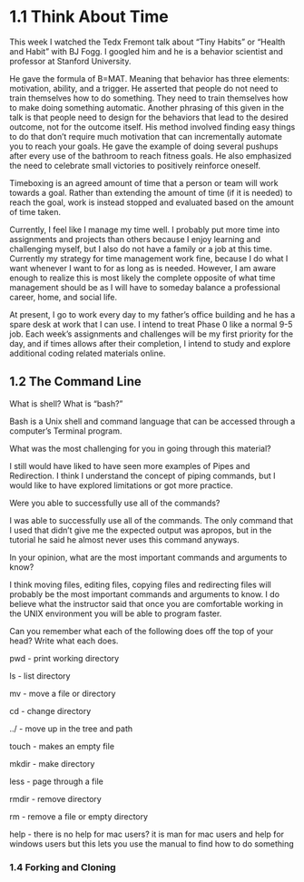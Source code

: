 # 1.1 Think About Time

This week I watched the Tedx Fremont talk about “Tiny Habits” or “Health and Habit” with BJ Fogg.  I googled him and he is a behavior scientist and professor at Stanford University.

He gave the formula of B=MAT.  Meaning that behavior has three elements: motivation, ability, and a trigger.  He asserted that people do not need to train themselves how to do something.  They need to train themselves how to make doing something automatic.  Another phrasing of this given in the talk is that people need to design for the behaviors that lead to the desired outcome, not for the outcome itself.  His method involved finding easy things to do that don’t require much motivation that can incrementally automate you to reach your goals.  He gave the example of doing several pushups after every use of the bathroom to reach fitness goals.  He also emphasized the need to celebrate small victories to positively reinforce oneself.

Timeboxing is an agreed amount of time that a person or team will work towards a goal.  Rather than extending the amount of time (if it is needed) to reach the goal, work is instead stopped and evaluated based on the amount of time taken.

Currently, I feel like I manage my time well.  I probably put more time into assignments and projects than others because I enjoy learning and challenging myself, but I also do not have a family or a job at this time.  Currently my strategy for time management work fine, because I do what I want whenever I want to for as long as is needed.  However, I am aware enough to realize this is most likely the complete opposite of what time management should be as I will have to someday balance a professional career, home, and social life.

At present, I go to work every day to my father’s office building and he has a spare desk at work that I can use.  I intend to treat Phase 0 like a normal 9-5 job.  Each week’s assignments and challenges will be my first priority for the day, and if times allows after their completion, I intend to study and explore additional coding related materials online.


## 1.2 The Command Line

What is shell? What is “bash?”

Bash is a Unix shell and command language that can be accessed through a computer’s Terminal program.

What was the most challenging for you in going through this material?

I still would have liked to have seen more examples of Pipes and Redirection.  I think I understand the concept of piping commands, but I would like to have explored limitations or got more practice.

Were you able to successfully use all of the commands?

I was able to successfully use all of the commands.  The only command that I used that didn’t give me the expected output was apropos, but in the tutorial he said he almost never uses this command anyways.

In your opinion, what are the most important commands and arguments to know?

I think moving files, editing files, copying files and redirecting files will probably be the most important commands and arguments to know.  I do believe what the instructor said that once you are comfortable working in the UNIX environment you will be able to program faster.

Can you remember what each of the following does off the top of your head?  Write what each does.

pwd - print working directory

ls - list directory

mv - move a file or directory

cd - change directory

../ - move up in the tree and path

touch - makes an empty file

mkdir - make directory

less - page through a file

rmdir - remove directory

rm - remove a file or empty directory

help - there is no help for mac users?  it is man for mac users and help for windows users but this lets you use the manual to find how to do something


### 1.4 Forking and Cloning